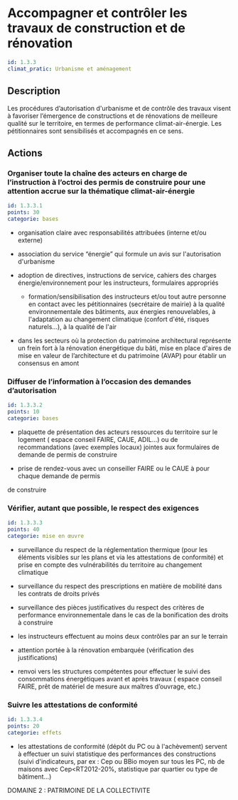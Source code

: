 # Accompagner et contrôler les travaux de construction et de rénovation
```yaml
id: 1.3.3
climat_pratic: Urbanisme et aménagement
```
## Description
Les procédures d’autorisation d'urbanisme et de contrôle des travaux visent à favoriser l’émergence de constructions et de rénovations de meilleure qualité sur le territoire, en termes de performance climat-air-énergie. Les pétitionnaires sont sensibilisés et accompagnés en ce sens.



## Actions
### Organiser toute la chaîne des acteurs en charge de l’instruction à l’octroi des permis de construire pour une attention accrue sur la thématique climat-air-énergie
```yaml
id: 1.3.3.1
points: 30
categorie: bases
```
- organisation claire avec responsabilités attribuées (interne et/ou externe)

- association du service “énergie” qui formule un avis sur l'autorisation d'urbanisme

- adoption de directives, instructions de service, cahiers des charges énergie/environnement pour les instructeurs, formulaires appropriés 

  - formation/sensibilisation des instructeurs et/ou tout autre personne en contact avec les pétitionnaires (secrétaire de mairie) à la qualité environnementale des bâtiments, aux énergies renouvelables, à l'adaptation au changement climatique (confort d'été, risques naturels...), à la qualité de l'air 

- dans les secteurs où la protection du patrimoine architectural représente un frein fort à la rénovation énergétique du bâti, mise en place d'aires de mise en valeur de l’architecture et du patrimoine (AVAP) pour établir un consensus en amont 




### Diffuser de l’information à l’occasion des demandes d’autorisation
```yaml
id: 1.3.3.2
points: 10
categorie: bases
```
- plaquette de présentation des acteurs ressources du territoire sur le logement ( espace conseil FAIRE, CAUE, ADIL...) ou de recommandations (avec exemples locaux) jointes aux formulaires de demande de permis de construire

- prise de rendez-vous avec  un conseiller FAIRE ou le CAUE à pour chaque demande de permis 

de construire




### Vérifier, autant que possible, le respect des exigences
```yaml
id: 1.3.3.3
points: 40
categorie: mise en œuvre
```
- surveillance du respect de la réglementation thermique (pour les éléments visibles sur les plans et via les attestations de conformité) et prise en compte des vulnérabilités du territoire au changement climatique 

- surveillance du respect des prescriptions en matière de mobilité dans les contrats de droits privés 

- surveillance des pièces justificatives du respect des critères de performance environnementale dans le cas de la bonification des droits à construire

- les instructeurs effectuent au moins deux contrôles par an sur le terrain

- attention portée à la rénovation embarquée (vérification des justifications)

- renvoi vers les structures compétentes pour effectuer le suivi des consommations énergétiques avant et après travaux ( espace conseil FAIRE, prêt de matériel de mesure aux maîtres d’ouvrage, etc.)




### Suivre les attestations de conformité
```yaml
id: 1.3.3.4
points: 20
categorie: effets
```
- les attestations de conformité (dépôt du PC ou à l'achèvement) servent à effectuer un suivi statistique des performances des constructions (suivi d'indicateurs, par ex : Cep ou BBio moyen sur tous les PC, nb de maisons avec Cep<RT2012-20%, statistique par quartier ou type de bâtiment…)



DOMAINE 2 : PATRIMOINE DE LA COLLECTIVITE



